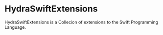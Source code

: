 # HydraSwiftExtensions

HydraSwiftExtensions is a Collecion of extensions to the Swift Programming Language.
